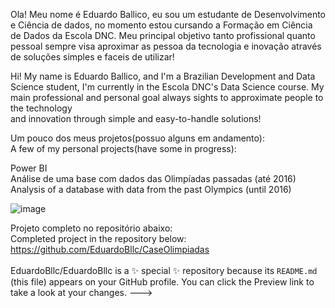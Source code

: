   Ola! Meu nome é Eduardo Ballico, eu sou um estudante de Desenvolvimento e Ciência de dados,
no momento estou cursando a Formação em Ciência de Dados da Escola DNC.
  Meu principal objetivo tanto profissional quanto pessoal sempre visa aproximar as pessoa da
tecnologia e inovação através de soluções simples e faceis de utilizar!

  Hi! My name is Eduardo Ballico, and I'm a Brazilian Development and Data Science student,
I'm currently in the Escola DNC's Data Science course.
  My main professional and personal goal always sights to approximate people to the technology \
and innovation through simple and easy-to-handle solutions!

Um pouco dos meus projetos(possuo alguns em andamento):\
A few of my personal projects(have some in progress):

Power BI\
Análise de uma base com dados das Olimpíadas passadas (até 2016)\
Analysis of a database with data from the past Olympics (until 2016)

![image](https://github.com/EduardoBllc/EduardoBllc/assets/77795330/bd991cee-4372-4259-8ca1-fd7faddd44de)

Projeto completo no repositório abaixo: \
Completed project in the repository below: \
https://github.com/EduardoBllc/CaseOlimpiadas
<br/>
<br/>
EduardoBllc/EduardoBllc is a ✨ special ✨ repository because its `README.md` (this file) appears on your GitHub profile.
You can click the Preview link to take a look at your changes.
--->
